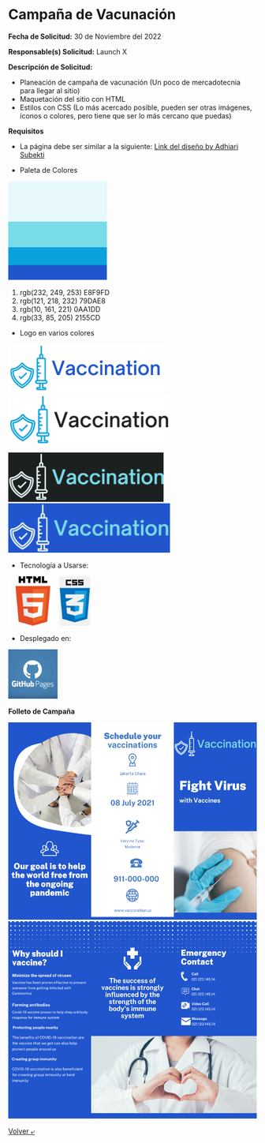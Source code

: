 # Campaña de Vacunación

**Fecha de Solicitud:** 30 de Noviembre del 2022
 
 **Responsable(s) Solicitud:** Launch X
 
 **Descripción de Solicitud:**
- Planeación de campaña de vacunación (Un poco de mercadotecnia para llegar al sitio)
- Maquetación del sitio con HTML
- Estilos con CSS (Lo más acercado posible, pueden ser otras imágenes, íconos o colores, pero tiene que ser lo más cercano que puedas)

 **Requisitos**
 - La página debe ser similar a la siguiente: [Link del diseño by Adhiari Subekti](./imgs/landingVacunaci%C3%B3n.png)

 - Paleta de Colores
 
 <img src="./imgs/colores.png" alt="PaletaColores" height="200">

 1. rgb(232, 249, 253) E8F9FD
 2. rgb(121, 218, 232) 79DAE8
 3. rgb(10, 161, 221)  0AA1DD
 4. rgb(33, 85, 205)   2155CD

 - Logo en varios colores

 <img src="./imgs/logo1.png" alt="Logo1" height="100">  <img src="./imgs/logo2.png" alt="Logo2" height="100">
 
 <img src="./imgs/logo3.png" alt="Logo3" height="100">  <img src="./imgs/logo4.png" alt="Logo4" height="100">

 - Tecnología a Usarse:

 <img src="./imgs/HTML5.png" alt="HTML" height="100">   <img src="./imgs/CSS.png" alt="CSS" height="100"> 

 - Desplegado en:
 <img src="./imgs/github.png" alt="Github" height="100"> 

 **Folleto de Campaña**

 <img src="./imgs/merca1.png" alt="Folleto 1" height="400">  
 
 <img src="./imgs/merca2.png" alt="Folleto 2" height="400"> 

 [Volver &ldca;](/Front/Practica3/README.md "Regresar a página anterior")
